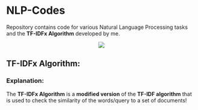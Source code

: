 # NLP-Codes

Repository contains code for various Natural Language Processing tasks and the **TF-IDFx Algorithm** developed by me.

<p align="center">
<img src="https://res.cloudinary.com/rsmglobal/image/fetch/t_default/f_auto/q_auto/https://www.rsm.global/singapore/sites/default/files/media/Publications/Our%20Expert%20Insights/rsm-tmt-nlp.jpg"></p>

## TF-IDFx Algorithm:

### Explanation:
The **TF-IDFx Algorithm** is a **modified version** of the **TF-IDF algorithm** that is used to check the similarity of the words/query to a set of documents!
